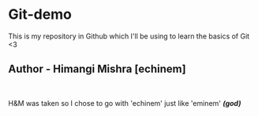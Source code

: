 # Git-demo
This is my repository in Github which I'll be using to learn the basics of Git &lt;3
<br>
<h2>Author - Himangi Mishra [echinem]</h2> 
<br>
<p>H&M was taken so I chose to go with 'echinem' just like 'eminem' <i><b>(god)</b></i></p>
